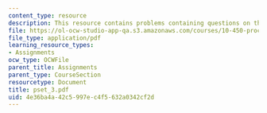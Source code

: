 ```yaml
---
content_type: resource
description: This resource contains problems containing questions on the course.
file: https://ol-ocw-studio-app-qa.s3.amazonaws.com/courses/10-450-process-dynamics-operations-and-control-spring-2006/4e36ba4a42c5997ec4f5632a0342cf2d_pset_3.pdf
file_type: application/pdf
learning_resource_types:
- Assignments
ocw_type: OCWFile
parent_title: Assignments
parent_type: CourseSection
resourcetype: Document
title: pset_3.pdf
uid: 4e36ba4a-42c5-997e-c4f5-632a0342cf2d
---
```

